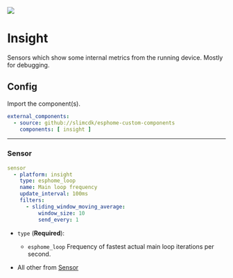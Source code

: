 <a href="https://www.buymeacoffee.com/slimcdk"><img src="https://img.buymeacoffee.com/button-api/?text=Buy me a pizza&emoji=🍕&slug=slimcdk&button_colour=FFDD00&font_colour=000000&font_family=Cookie&outline_colour=000000&coffee_colour=ffffff" /></a>


# Insight

Sensors which show some internal metrics from the running device. Mostly for debugging.


## Config

Import the component(s).
```yaml
external_components:
  - source: github://slimcdk/esphome-custom-components
    components: [ insight ]
```
---


### Sensor


```yaml
sensor
  - platform: insight
    type: esphome_loop
    name: Main loop frequency
    update_interval: 100ms
    filters:
      - sliding_window_moving_average:
          window_size: 10
          send_every: 1
```

* `type` (**Required**):
  * `esphome_loop` Frequency of fastest actual main loop iterations per second.

* All other from [Sensor][base-sensor-component]


[base-sensor-component]: <https://esphome.io/components/sensor/#config-sensor> "ESPHome Base Sensor Component"
